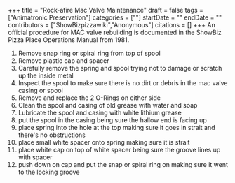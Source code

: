 +++
title = "Rock-afire Mac Valve Maintenance"
draft = false
tags = ["Animatronic Preservation"]
categories = [""]
startDate = ""
endDate = ""
contributors = ["ShowBizpizzawiki","Anonymous"]
citations = []
+++
An official procedure for MAC valve rebuilding is documented in the ShowBiz Pizza Place Operations Manual from 1981.

1.  Remove snap ring or spiral ring from top of spool
2.  Remove plastic cap and spacer
3.  Carefully remove the spring and spool trying not to damage or scratch up the inside metal
4.  Inspect the spool to make sure there is no dirt or debris in the mac valve casing or spool
5.  Remove and replace the 2 O-Rings on either side
6.  Clean the spool and casing of old grease with water and soap
7.  Lubricate the spool and casing with white lithium grease
8.  put the spool in the casing being sure the hallow end is facing up
9.  place spring into the hole at the top making sure it goes in strait and there's no obstructions
10. place small white spacer onto spring making sure it is strait
11. place white cap on top of white spacer being sure the groove lines up with spacer
12. push down on cap and put the snap or spiral ring on making sure it went to the locking groove
